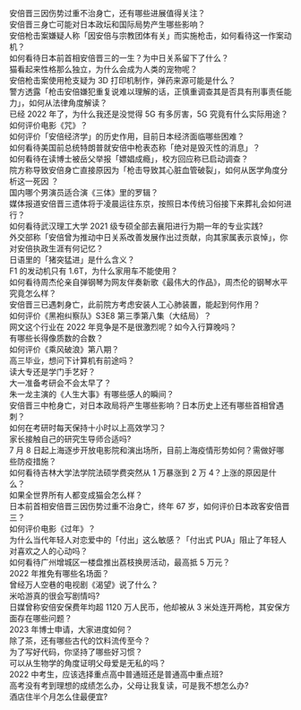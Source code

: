 安倍晋三因伤势过重不治身亡，还有哪些进展值得关注？  
安倍晋三身亡可能对日本政坛和国际局势产生哪些影响？  
安倍枪击案嫌疑人称「因安倍与宗教团体有关」而实施枪击，如何看待这一作案动机？  
如何看待日本前首相安倍晋三的一生？为中日关系留下了什么？  
猫看起来性格那么独立，为什么会成为人类的宠物呢？  
安倍枪击案使用枪支疑为 3D 打印机制作，弹药来源可能是什么？  
警方透露「枪击安倍嫌犯重复说难以理解的话，正慎重调查其是否具有刑事责任能力」，如何从法律角度解读？  
已经 2022 年了，为什么我还是没觉得 5G 有多厉害，5G 究竟有什么实际用途？  
如何评价电影《咒》？  
如何评价「安倍经济学」的历史作用，目前日本经济面临哪些困难？  
如何看待美国前总统特朗普就安倍中枪表态称「绝对是毁灭性的消息」？  
如何看待在读博士被岳父举报「嫖娼成瘾」，校方回应称已启动调查？  
院方称导致安倍身亡直接原因为「枪击导致其心脏血管破裂」，如何从医学角度分析这一死因 ？  
国内哪个男演员适合演《三体》里的罗辑？  
媒体报道安倍晋三遗体将于凌晨运往东京，按照日本传统习俗接下来葬礼会如何进行？  
如何看待武汉理工大学 2021 级专硕全部去襄阳进行为期一年的专业实践?  
外交部称「安倍曾为推动中日关系改善发展作出过贡献，向其家属表示哀悼」，你对安倍执政生涯有何记忆？  
日语里的「猪突猛进」是什么含义？  
F1 的发动机只有 1.6T，为什么家用车不能使用？  
如何看待周杰伦亲自弹钢琴为网友伴奏新歌《最伟大的作品》，周杰伦的钢琴水平究竟怎么样？  
安倍晋三已遇刺身亡，此前院方考虑安装人工心肺装置，能起到何作用？  
如何评价《黑袍纠察队》S3E8 第三季第八集（大结局）？  
网文这个行业在 2022 年竞争是不是很激烈呢？如今入行算晚吗？  
有哪些长得像质数的合数？  
如何评价《乘风破浪》第八期？  
高三毕业，想问下计算机有前途吗？  
读大专还是学门手艺好？  
大一准备考研会不会太早了？  
朱一龙主演的《人生大事》有哪些感人的瞬间？  
安倍晋三中枪身亡，对日本政局将产生哪些影响？日本历史上还有哪些首相曾遇刺？  
如何在考研时每天保持十小时以上高效学习？  
家长接触自己的研究生导师合适吗?  
7 月 8 日起上海逐步开放电影院和演出场所，目前上海疫情形势如何？需做好哪些防疫措施？  
如何看待吉林大学法学院法硕学费突然从 1 万暴涨到 2 万 4？上涨的原因是什么？  
如果全世界所有人都变成猫会怎么样？  
日本前首相安倍晋三因伤势过重不治身亡，终年 67 岁，如何评价日本政客安倍晋三？  
如何评价电影《过年》？  
为什么当代年轻人对恋爱中的「付出」这么敏感？「付出式 PUA」阻止了年轻人对喜欢之人的心动吗？  
如何看待广州增城区一楼盘推出荔枝换房活动，最高抵 5 万元？  
2022 年推免有哪些名场面？  
曾经万人空巷的电视剧《渴望》说了什么？  
米哈游真的很会写剧情吗?  
日媒曾称安倍安保费年均超 1120 万人民币，他却被从 3 米处连开两枪，其安保方面存在哪些问题？  
2023 年博士申请，大家进度如何？  
除了茶，还有哪些古代的饮料流传至今？  
为了写好代码，你坚持了哪些好习惯？  
可以从生物学的角度证明父母爱是无私的吗？  
2022 中考生，应该选择重点高中普通班还是普通高中重点班?  
高考没有考到理想的成绩怎么办，父母让我复读，可是我不想怎么办?  
酒店住半个月怎么住最便宜?  
